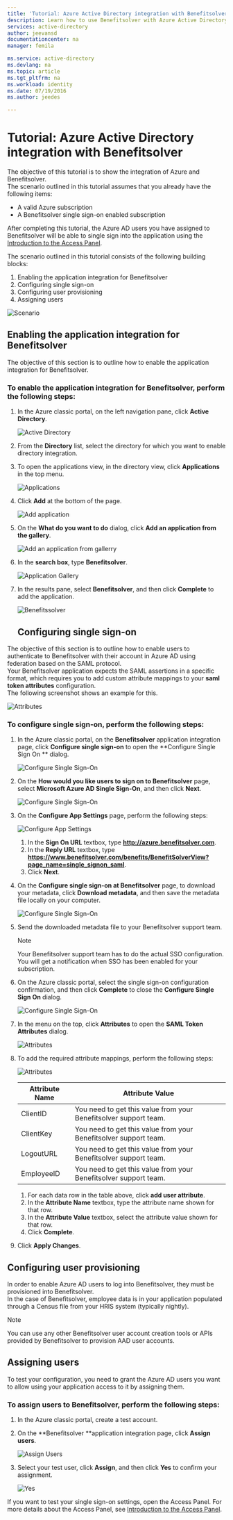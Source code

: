 ```yaml
---
title: 'Tutorial: Azure Active Directory integration with Benefitsolver | Microsoft Azure'
description: Learn how to use Benefitsolver with Azure Active Directory to enable single sign-on, automated provisioning, and more!
services: active-directory
author: jeevansd
documentationcenter: na
manager: femila

ms.service: active-directory
ms.devlang: na
ms.topic: article
ms.tgt_pltfrm: na
ms.workload: identity
ms.date: 07/19/2016
ms.author: jeedes

---
```

# Tutorial: Azure Active Directory integration with Benefitsolver
The objective of this tutorial is to show the integration of Azure and Benefitsolver.  
The scenario outlined in this tutorial assumes that you already have the following items:

* A valid Azure subscription
* A Benefitsolver single sign-on enabled subscription

After completing this tutorial, the Azure AD users you have assigned to Benefitsolver will be able to single sign into the application using the [Introduction to the Access Panel](active-directory-saas-access-panel-introduction.md).

The scenario outlined in this tutorial consists of the following building blocks:

1. Enabling the application integration for Benefitsolver
2. Configuring single sign-on
3. Configuring user provisioning
4. Assigning users

![Scenario](./media/active-directory-saas-benefitsolver-tutorial/IC804820.png "Scenario")

## Enabling the application integration for Benefitsolver
The objective of this section is to outline how to enable the application integration for Benefitsolver.

### To enable the application integration for Benefitsolver, perform the following steps:
1. In the Azure classic portal, on the left navigation pane, click **Active Directory**.
   
   ![Active Directory](./media/active-directory-saas-benefitsolver-tutorial/IC700993.png "Active Directory")
2. From the **Directory** list, select the directory for which you want to enable directory integration.
3. To open the applications view, in the directory view, click **Applications** in the top menu.
   
   ![Applications](./media/active-directory-saas-benefitsolver-tutorial/IC700994.png "Applications")
4. Click **Add** at the bottom of the page.
   
   ![Add application](./media/active-directory-saas-benefitsolver-tutorial/IC749321.png "Add application")
5. On the **What do you want to do** dialog, click **Add an application from the gallery**.
   
   ![Add an application from gallerry](./media/active-directory-saas-benefitsolver-tutorial/IC749322.png "Add an application from gallerry")
6. In the **search box**, type **Benefitsolver**.
   
   ![Application Gallery](./media/active-directory-saas-benefitsolver-tutorial/IC804821.png "Application Gallery")
7. In the results pane, select **Benefitsolver**, and then click **Complete** to add the application.
   
   ![Benefitssolver](./media/active-directory-saas-benefitsolver-tutorial/IC804822.png "Benefitssolver")
   
   ## Configuring single sign-on

The objective of this section is to outline how to enable users to authenticate to Benefitsolver with their account in Azure AD using federation based on the SAML protocol.  
Your Benefitsolver application expects the SAML assertions in a specific format, which requires you to add custom attribute mappings to your **saml token attributes** configuration.  
The following screenshot shows an example for this.

![Attributes](./media/active-directory-saas-benefitsolver-tutorial/IC804823.png "Attributes")

### To configure single sign-on, perform the following steps:
1. In the Azure classic portal, on the **Benefitsolver** application integration page, click **Configure single sign-on** to open the **Configure Single Sign On ** dialog.
   
   ![Configure Single Sign-On](./media/active-directory-saas-benefitsolver-tutorial/IC804824.png "Configure Single Sign-On")
2. On the **How would you like users to sign on to Benefitsolver** page, select **Microsoft Azure AD Single Sign-On**, and then click **Next**.
   
   ![Configure Single Sign-On](./media/active-directory-saas-benefitsolver-tutorial/IC804825.png "Configure Single Sign-On")
3. On the **Configure App Settings** page, perform the following steps:
   
   ![Configure App Settings](./media/active-directory-saas-benefitsolver-tutorial/IC804826.png "Configure App Settings")
   
   1. In the **Sign On URL** textbox, type **http://azure.benefitsolver.com**.
   2. In the **Reply URL** textbox, type **https://www.benefitsolver.com/benefits/BenefitSolverView?page_name=single_signon_saml**.  
   3. Click **Next**.
4. On the **Configure single sign-on at Benefitsolver** page, to download your metadata, click **Download metadata**, and then save the metadata file locally on your computer.
   
   ![Configure Single Sign-On](./media/active-directory-saas-benefitsolver-tutorial/IC804827.png "Configure Single Sign-On")
5. Send the downloaded metadata file to your Benefitsolver support team.
   
   > [!NOTE]
   > Your Benefitsolver support team has to do the actual SSO configuration.
   > You will get a notification when SSO has been enabled for your subscription.
   > 
6. On the Azure classic portal, select the single sign-on configuration confirmation, and then click **Complete** to close the **Configure Single Sign On** dialog.
   
   ![Configure Single Sign-On](./media/active-directory-saas-benefitsolver-tutorial/IC804828.png "Configure Single Sign-On")
7. In the menu on the top, click **Attributes** to open the **SAML Token Attributes** dialog.
   
   ![Attributes](./media/active-directory-saas-benefitsolver-tutorial/IC795920.png "Attributes")
8. To add the required attribute mappings, perform the following steps:
   
   ![Attributes](./media/active-directory-saas-benefitsolver-tutorial/IC804823.png "Attributes")
   
   | Attribute Name | Attribute Value |
   | --- | --- |
   | ClientID |You need to get this value from your Benefitsolver support team. |
   | ClientKey |You need to get this value from your Benefitsolver support team. |
   | LogoutURL |You need to get this value from your Benefitsolver support team. |
   | EmployeeID |You need to get this value from your Benefitsolver support team. |
   
   1. For each data row in the table above, click **add user attribute**.
   2. In the **Attribute Name** textbox, type the attribute name shown for that row.
   3. In the **Attribute Value** textbox, select the attribute value shown for that row.
   4. Click **Complete**.
9. Click **Apply Changes**.

## Configuring user provisioning
In order to enable Azure AD users to log into Benefitsolver, they must be provisioned into Benefitsolver.  
In the case of Benefitsolver, employee data is in your application populated through a Census file from your HRIS system (typically nightly).  

> [!NOTE]
> You can use any other Benefitsolver user account creation tools or APIs provided by Benefitsolver to provision AAD user accounts.
> 
> 

## Assigning users
To test your configuration, you need to grant the Azure AD users you want to allow using your application access to it by assigning them.

### To assign users to Benefitsolver, perform the following steps:
1. In the Azure classic portal, create a test account.
2. On the **Benefitsolver **application integration page, click **Assign users**.
   
   ![Assign Users](./media/active-directory-saas-benefitsolver-tutorial/IC804829.png "Assign Users")
3. Select your test user, click **Assign**, and then click **Yes** to confirm your assignment.
   
   ![Yes](./media/active-directory-saas-benefitsolver-tutorial/IC767830.png "Yes")

If you want to test your single sign-on settings, open the Access Panel. For more details about the Access Panel, see [Introduction to the Access Panel](active-directory-saas-access-panel-introduction.md).

